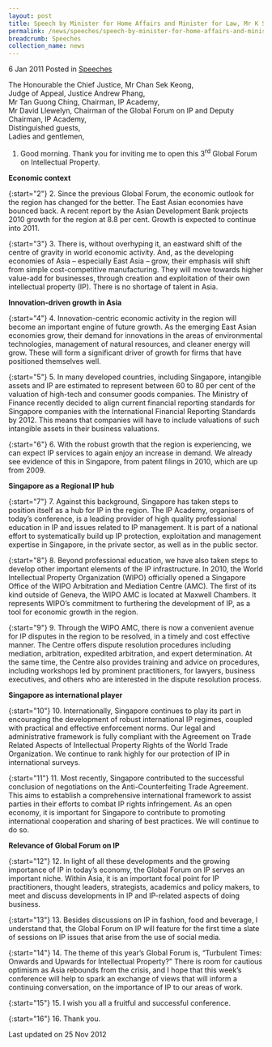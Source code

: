 ```yaml
---
layout: post
title: Speech by Minister for Home Affairs and Minister for Law, Mr K Shanmugam, at the 3rd Global Forum for Intellectual Property at Raffles City Convention Centre
permalink: /news/speeches/speech-by-minister-for-home-affairs-and-minister-for-law-mr-k-shanmugam-at-the-3rd-global-forum
breadcrumb: Speeches
collection_name: news
---
```



6 Jan 2011 Posted in [Speeches](/news/speeches)


The Honourable the Chief Justice, Mr Chan Sek Keong,  
Judge of Appeal, Justice Andrew Phang,  
Mr Tan Guong Ching, Chairman, IP Academy,  
Mr David Llewelyn, Chairman of the Global Forum on IP and Deputy Chairman, IP Academy,  
Distinguished guests,  
Ladies and gentlemen,  

1. Good morning. Thank you for inviting me to open this 3<sup>rd</sup> Global Forum on Intellectual Property. 

**Economic context**


{:start="2"}
2. Since the previous Global Forum, the economic outlook for the region has changed for the better. The East Asian economies have bounced back. A recent report by the Asian Development Bank projects 2010 growth for the region at 8.8 per cent. Growth is expected to continue into 2011. 

{:start="3"}
3. There is, without overhyping it, an eastward shift of the centre of gravity in world economic activity. And, as the developing economies of Asia – especially East Asia – grow, their emphasis will shift from simple cost-competitive manufacturing. They will move towards higher value-add for businesses, through creation and exploitation of their own intellectual property (IP). There is no shortage of talent in Asia. 


**Innovation-driven growth in Asia**

{:start="4"}
4. Innovation-centric economic activity in the region will become an important engine of future growth. As the emerging East Asian economies grow, their demand for innovations in the areas of environmental technologies, management of natural resources, and cleaner energy will grow. These will form a significant driver of growth for firms that have positioned themselves well.

{:start="5"}
5. In many developed countries, including Singapore, intangible assets and IP are estimated to represent between 60 to 80 per cent of the valuation of high-tech and consumer goods companies.  The Ministry of Finance recently decided to align current financial reporting standards for Singapore companies with the International Financial Reporting Standards by 2012. This means that companies will have to include valuations of such intangible assets in their business valuations. 

{:start="6"}
6. With the robust growth that the region is experiencing, we can expect IP services to again enjoy an increase in demand. We already see evidence of this in Singapore, from patent filings in 2010, which are up from 2009. 

**Singapore as a Regional IP hub**

{:start="7"}
7. Against this background, Singapore has taken steps to position itself as a hub for IP in the region. The IP Academy, organisers of today’s conference, is a leading provider of high quality professional education in IP and issues related to IP management. It is part of a national effort to systematically build up IP protection, exploitation and management expertise in Singapore, in the private sector, as well as in the public sector.

{:start="8"}
8. Beyond professional education, we have also taken steps to develop other important elements of the IP infrastructure. In 2010, the World Intellectual Property Organization (WIPO) officially opened a Singapore Office of the WIPO Arbitration and Mediation Centre (AMC). The first of its kind outside of Geneva, the WIPO AMC is located at Maxwell Chambers.  It represents WIPO’s commitment to furthering the development of IP, as a tool for economic growth in the region.

{:start="9"}
9. Through the WIPO AMC, there is now a convenient avenue for IP disputes in the region to be resolved, in a timely and cost effective manner. The Centre offers dispute resolution procedures including mediation, arbitration, expedited arbitration, and expert determination. At the same time, the Centre also provides training and advice on procedures, including workshops led by prominent practitioners, for lawyers, business executives, and others who are interested in the dispute resolution process.

**Singapore as international player**

{:start="10"}
10. Internationally, Singapore continues to play its part in encouraging the development of robust international IP regimes, coupled with practical and effective enforcement norms. Our legal and administrative framework is fully compliant with the Agreement on Trade Related Aspects of Intellectual Property Rights of the World Trade Organization. We continue to rank highly for our protection of IP in international surveys.

{:start="11"}
11. Most recently, Singapore contributed to the successful conclusion of negotiations on the Anti-Counterfeiting Trade Agreement. This aims to establish a comprehensive international framework to assist parties in their efforts to combat IP rights infringement. As an open economy, it is important for Singapore to contribute to promoting international cooperation and sharing of best practices.  We will continue to do so.

**Relevance of Global Forum on IP**

{:start="12"}
12. In light of all these developments and the growing importance of IP in today’s economy, the Global Forum on IP serves an important niche. Within Asia, it is an important focal point for IP practitioners, thought leaders, strategists, academics and policy makers, to meet and discuss developments in IP and IP-related aspects of doing business.

{:start="13"}
13. Besides discussions on IP in fashion, food and beverage, I understand that, the Global Forum on IP will feature for the first time a slate of sessions on IP issues that arise from the use of social media.

{:start="14"}
14. The theme of this year’s Global Forum is, “Turbulent Times: Onwards and Upwards for Intellectual Property?” There is room for cautious optimism as Asia rebounds from the crisis, and I hope that this week’s conference will help to spark an exchange of views that will inform a continuing conversation, on the importance of IP to our areas of work.

{:start="15"}
15. I wish you all a fruitful and successful conference.

{:start="16"}
16. Thank you.

<p class="right-side-updated">Last updated on 25 Nov 2012</p>
